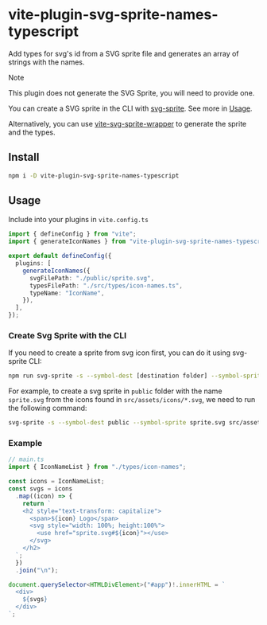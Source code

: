 # vite-plugin-svg-sprite-names-typescript

Add types for svg's id from a SVG sprite file and generates an array of strings with the names. 

> [!NOTE]
> This plugin does not generate the SVG Sprite, you will need to provide one. 
>
> You can create a SVG sprite in the CLI with [svg-sprite](https://github.com/svg-sprite/svg-sprite). See more in [Usage](#create-svg-sprite-with-the-CLI).
>
> Alternatively, you can use [vite-svg-sprite-wrapper](https://github.com/vshepel/vite-svg-sprite-wrapper) to generate the sprite and the types.

## Install

```bash
npm i -D vite-plugin-svg-sprite-names-typescript
```

## Usage

Include into your plugins in `vite.config.ts`

```ts
import { defineConfig } from "vite";
import { generateIconNames } from "vite-plugin-svg-sprite-names-typescript";

export default defineConfig({
  plugins: [
    generateIconNames({
      svgFilePath: "./public/sprite.svg",
      typesFilePath: "./src/types/icon-names.ts",
      typeName: "IconName",
    }),
  ],
});
```

### Create Svg Sprite with the CLI

If you need to create a sprite from svg icon first, you can do it using svg-sprite CLI:

```bash
npm run svg-sprite -s --symbol-dest [destination folder] --symbol-sprite [sprite filename] [svg icons folder]
```

For example, to create a svg sprite in `public` folder with the name `sprite.svg` from the icons found in `src/assets/icons/*.svg`, we need to run the following command:

```bash
svg-sprite -s --symbol-dest public --symbol-sprite sprite.svg src/assets/icons/*.svg
```

### Example

```ts
// main.ts
import { IconNameList } from "./types/icon-names";

const icons = IconNameList;
const svgs = icons
  .map((icon) => {
    return `
    <h2 style="text-transform: capitalize"> 
      <span>${icon} Logo</span>
      <svg style="width: 100%; height:100%">
        <use href="sprite.svg#${icon}"></use>
      </svg>
    </h2>
  `;
  })
  .join("\n");

document.querySelector<HTMLDivElement>("#app")!.innerHTML = `
  <div>
    ${svgs}
  </div>
`;
```
